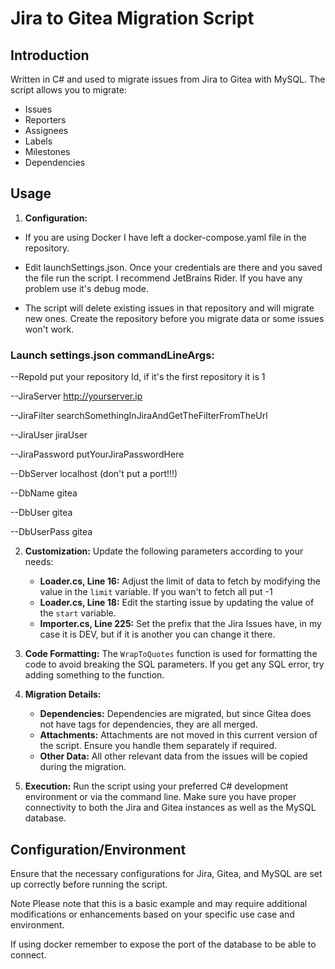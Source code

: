 # Jira to Gitea Migration Script

## Introduction
Written in C# and used to migrate issues from Jira to Gitea with MySQL. The script allows you to migrate:

- Issues
- Reporters
- Assignees
- Labels
- Milestones
- Dependencies

## Usage
1. **Configuration:**

- If you are using Docker I have left a docker-compose.yaml file in the repository.

- Edit launchSettings.json. Once your credentials are there and you saved the file run the script. I recommend JetBrains Rider. If you have any problem use it's debug mode.

- The script will delete existing issues in that repository and will migrate new ones. Create the repository before you migrate data or some issues won't work.


### Launch settings.json commandLineArgs:
--RepoId put your repository Id, if it's the first repository it is 1

--JiraServer http://yourserver.ip

--JiraFilter searchSomethingInJiraAndGetTheFilterFromTheUrl

--JiraUser jiraUser

--JiraPassword putYourJiraPasswordHere

--DbServer localhost (don't put a port!!!)

--DbName gitea

--DbUser gitea

--DbUserPass gitea



2. **Customization:** Update the following parameters according to your needs:
   - **Loader.cs, Line 16:** Adjust the limit of data to fetch by modifying the value in the `limit` variable. If you wan't to fetch all put -1
   - **Loader.cs, Line 18:** Edit the starting issue by updating the value of the `start` variable.
   - **Importer.cs, Line 225:** Set the prefix that the Jira Issues have, in my case it is DEV, but if it is another you can change it there.

3. **Code Formatting:** The `WrapToQuotes` function is used for formatting the code to avoid breaking the SQL parameters. If you get any SQL error, try adding something to the function.

4. **Migration Details:**
   - **Dependencies:** Dependencies are migrated, but since Gitea does not have tags for dependencies, they are all merged.
   - **Attachments:** Attachments are not moved in this current version of the script. Ensure you handle them separately if required.
   - **Other Data:** All other relevant data from the issues will be copied during the migration.

5. **Execution:** Run the script using your preferred C# development environment or via the command line. Make sure you have proper connectivity to both the Jira and Gitea instances as well as the MySQL database.

## Configuration/Environment

Ensure that the necessary configurations for Jira, Gitea, and MySQL are set up correctly before running the script.

Note
Please note that this is a basic example and may require additional modifications or enhancements based on your specific use case and environment.

If using docker remember to expose the port of the database to be able to connect.